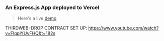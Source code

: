 ### An Express.js App deployed to Vercel

 > Here's a live [demo](https://express-to-vercel-demo.vercel.app/)

 THIRDWEB:
 DROP CONTRACT SET UP:
 https://www.youtube.com/watch?v=FlqplYUvFHQ&t=182s
